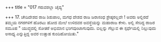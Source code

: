 +++
title = "017 ಗರುವರಲ್ಲಾ ಚೈದ್ಯ"

+++
17. ಚೇದಿದೇಶದ ರಾಜ ಶಿಶುಪಾಲ, ಮಗಧ ದೇಶದ ರಾಜ ಜರಾಸಂಧ ಶ್ರೇಷ್ಠರಲ್ಲವೇ ! ಅವರು ಅಲ್ಲಿರದೆ ತಮ್ಮಯ ನಗರಗಳಿಗೆ ಹೊರಟು ಹೋದ ಮೇಲೆ ಉಳಿದವರ ಅವಸ್ಥೆಯನ್ನು ಮಹಾರಾಜ ಕೇಳು. ಅಲ್ಲಿ ಸೇರಿದ್ದ ರಾಜರ ಸಮೂಹ " ಯುದ್ಧದಲ್ಲಿ ಸೋತರೆ ಅಭಿಮಾನ ಭಂಗವುಂಟಾಗುವುದು. ಬಿಲ್ಲನ್ನು ಗೆಲ್ಲುವ ಈ ಸ್ಪರ್ಧೆಯಲ್ಲಿ ನಿಲ್ಲುವುದು ಅಸಾಧ್ಯ ಎನ್ನುತ್ತಿದ್ದ ಅವರ  ಉತ್ಸಾಹ ಕುಂದಿಹೋಯಿತು."